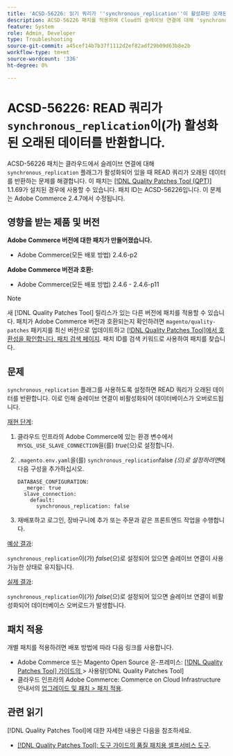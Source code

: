 ```yaml
---
title: 'ACSD-56226: 읽기 쿼리가 ''synchronous_replication''이 활성화된 오래된 데이터를 반환함'
description: ACSD-56226 패치를 적용하여 Cloud의 슬레이브 연결에 대해 'synchronous_replication' 플래그가 활성화되어 있을 때 READ 쿼리가 오래된 데이터를 반환하는 Adobe Commerce 문제를 수정합니다.
feature: System
role: Admin, Developer
type: Troubleshooting
source-git-commit: a45cef14b7b37f1112d2ef82adf29b09d63b8e2b
workflow-type: tm+mt
source-wordcount: '336'
ht-degree: 0%

---
```



# ACSD-56226: READ 쿼리가 `synchronous_replication`이(가) 활성화된 오래된 데이터를 반환합니다.

ACSD-56226 패치는 클라우드에서 슬레이브 연결에 대해 `synchronous_replication` 플래그가 활성화되어 있을 때 READ 쿼리가 오래된 데이터를 반환하는 문제를 해결합니다. 이 패치는 [[!DNL Quality Patches Tool (QPT)]](/help/tools/quality-patches-tool/quality-patches-tool-to-self-serve-quality-patches.md) 1.1.69가 설치된 경우에 사용할 수 있습니다. 패치 ID는 ACSD-56226입니다. 이 문제는 Adobe Commerce 2.4.7에서 수정됩니다.

## 영향을 받는 제품 및 버전

**Adobe Commerce 버전에 대한 패치가 만들어졌습니다.**

* Adobe Commerce(모든 배포 방법) 2.4.6-p2

**Adobe Commerce 버전과 호환:**

* Adobe Commerce(모든 배포 방법) 2.4.6 - 2.4.6-p11

>[!NOTE]
>
>새 [!DNL Quality Patches Tool] 릴리스가 있는 다른 버전에 패치를 적용할 수 있습니다. 패치가 Adobe Commerce 버전과 호환되는지 확인하려면 `magento/quality-patches` 패키지를 최신 버전으로 업데이트하고 [[!DNL Quality Patches Tool]에서 호환성을 확인합니다. 패치 검색 페이지](https://experienceleague.adobe.com/tools/commerce-quality-patches/index.html). 패치 ID를 검색 키워드로 사용하여 패치를 찾습니다.

## 문제

`synchronous_replication` 플래그를 사용하도록 설정하면 READ 쿼리가 오래된 데이터를 반환합니다. 이로 인해 슬레이브 연결이 비활성화되어 데이터베이스가 오버로드됩니다.

<u>재현 단계</u>:

1. 클라우드 인프라의 Adobe Commerce에 있는 환경 변수에서 `MYSQL_USE_SLAVE_CONNECTION`을(를) *true*(으)로 설정합니다.
1. `.magento.env.yaml`을(를) `synchronous_replication`false *(으)로 설정하려면*&#x200B;에 다음 구성을 추가하십시오.

   ```
   DATABASE_CONFIGURATION:
     _merge: true
     slave_connection:
       default:
         synchronous_replication: false
   ```

1. 재배포하고 로그인, 장바구니에 추가 또는 주문과 같은 프론트엔드 작업을 수행합니다.

<u>예상 결과</u>:

`synchronous_replication`이(가) *false*(으)로 설정되어 있으면 슬레이브 연결이 사용 가능한 상태로 유지됩니다.

<u>실제 결과</u>:

`synchronous_replication`이(가) *false*(으)로 설정되어 있으면 슬레이브 연결이 비활성화되어 데이터베이스 오버로드가 발생합니다.

## 패치 적용

개별 패치를 적용하려면 배포 방법에 따라 다음 링크를 사용합니다.

* Adobe Commerce 또는 Magento Open Source 온-프레미스: [[!DNL Quality Patches Tool]  가이드의 ](/help/tools/quality-patches-tool/usage.md)> 사용량[!DNL Quality Patches Tool]
* 클라우드 인프라의 Adobe Commerce: Commerce on Cloud Infrastructure 안내서의 [업그레이드 및 패치 > 패치 적용](https://experienceleague.adobe.com/docs/commerce-cloud-service/user-guide/develop/upgrade/apply-patches.html).

## 관련 읽기

[!DNL Quality Patches Tool]에 대한 자세한 내용은 다음을 참조하세요.

* [[!DNL Quality Patches Tool]: 도구 가이드의 품질 패치용 셀프서비스 도구](/help/tools/quality-patches-tool/quality-patches-tool-to-self-serve-quality-patches.md).

